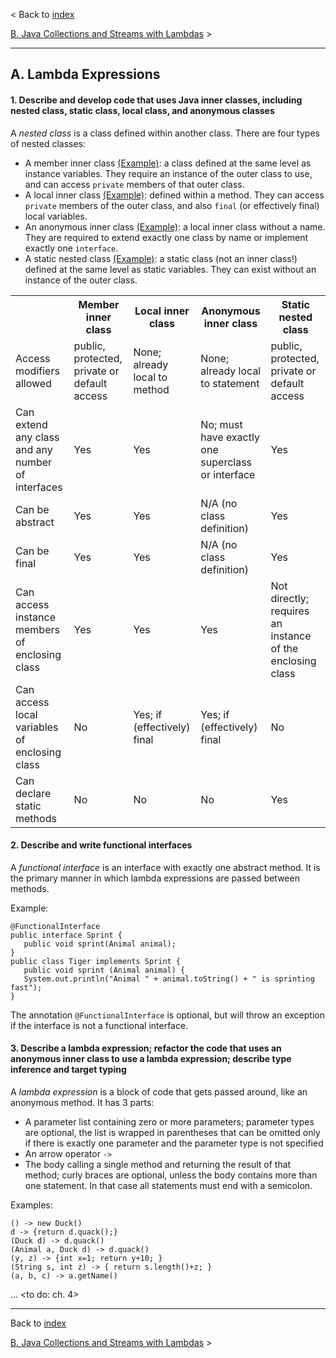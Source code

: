 < Back to [index](README.md)

[B. Java Collections and Streams with Lambdas](B.md) &gt;

---
## A. Lambda Expressions
#### 1. Describe and develop code that uses Java inner classes, including nested class, static class, local class, and anonymous classes
A _nested class_ is a class defined within another class. There are four types of nested classes:
* A member inner class [(Example)](src/main/java/A/MemberInnerClass.java): a class defined at the same level as instance variables. They require an instance of the outer class to use, and can access `private` members of that outer class.
* A local inner class [(Example)](src/main/java/A/LocalInnerClass.java): defined within a method. They can access `private` members of the outer class, and also `final` (or effectively final) local variables.
* An anonymous inner class [(Example)](src/main/java/A/AnonymousInnerClass.java): a local inner class without a name. They are required to extend exactly one class by name or implement exactly one `interface`.
* A static nested class [(Example)](src/main/java/A/StaticNestedClass.java): a static class (not an inner class!) defined at the same level as static variables. They can exist without an instance of the outer class.

<table>
    <tr>
        <th></th>
        <th>Member inner class</th>
        <th>Local inner class</th>
        <th>Anonymous inner class</th>
        <th>Static nested class</th>
    </tr>
    <tr>
        <td>Access modifiers allowed</td>
        <td>public, protected, private or default access</td>
        <td>None; already local to method</td>
        <td>None; already local to statement</td>
        <td>public, protected, private or default access</td>
    </tr>
    <tr>
        <td>Can extend any class and any number of interfaces</td>
        <td>Yes</td>
        <td>Yes</td>
        <td>No; must have exactly one superclass or interface</td>
        <td>Yes</td>
    </tr>
    <tr>
        <td>Can be abstract</td>
        <td>Yes</td>
        <td>Yes</td>
        <td>N/A (no class definition)</td>
        <td>Yes</td>
    </tr>
    <tr>
        <td>Can be final</td>
        <td>Yes</td>
        <td>Yes</td>
        <td>N/A (no class definition)</td>
        <td>Yes</td>
    </tr>
    <tr>
        <td>Can access instance members of enclosing class</td>
        <td>Yes</td>
        <td>Yes</td>
        <td>Yes</td>
        <td>Not directly; requires an instance of the enclosing class</td>
    </tr>
    <tr>
        <td>Can access local variables of enclosing class</td>
        <td>No</td>
        <td>Yes; if (effectively) final</td>
        <td>Yes; if (effectively) final</td>
        <td>No</td>
    </tr>
    <tr>
        <td>Can declare static methods</td>
        <td>No</td>
        <td>No</td>
        <td>No</td>
        <td>Yes</td>
    </tr>
</table>

#### 2. Describe and write functional interfaces
A *functional interface* is an interface with exactly one abstract method. It is the primary manner in which lambda expressions are passed between methods.

Example:

```
@FunctionalInterface
public interface Sprint {
   public void sprint(Animal animal);
}
public class Tiger implements Sprint {
   public void sprint (Animal animal) {
   System.out.println("Animal " + animal.toString() + " is sprinting fast");
}
```

The annotation `@FunctionalInterface` is optional, but will throw an exception if the interface is not a functional interface.

#### 3. Describe a lambda expression; refactor the code that uses an anonymous inner class to use a lambda expression; describe type inference and target typing
A *lambda expression* is a block of code that gets passed around, like an anonymous method. It has 3 parts:
* A parameter list containing zero or more parameters; parameter types are optional, the list is wrapped in parentheses that can be omitted only if there is exactly one parameter and the parameter type is not specified
* An arrow operator `->`
* The body calling a single method and returning the result of that method; curly braces are optional, unless the body contains more than one statement. In that case all statements must end with a semicolon.

Examples:
```
() -> new Duck()
d -> {return d.quack();}
(Duck d) -> d.quack()
(Animal a, Duck d) -> d.quack()
(y, z) -> {int x=1; return y+10; }
(String s, int z) -> { return s.length()+z; }
(a, b, c) -> a.getName()
```
... <to do: ch. 4>

---
Back to [index](README.md)

[B. Java Collections and Streams with Lambdas](B.md) &gt;
